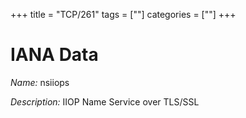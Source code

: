 +++
title = "TCP/261"
tags = [""]
categories = [""]
+++

# IANA Data

_Name:_ nsiiops

_Description:_ IIOP Name Service over TLS/SSL

